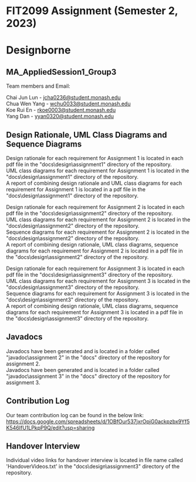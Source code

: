 # FIT2099 Assignment (Semester 2, 2023)

# Designborne

## MA_AppliedSession1_Group3
Team members and Email:

Chai Jun Lun - jcha0236@student.monash.edu\
Chua Wen Yang - wchu0033@student.monash.edu\
Koe Rui En - rkoe0003@student.monash.edu \
Yang Dan - yyan0320@student.monash.edu

## Design Rationale, UML Class Diagrams and Sequence Diagrams
Design rationale for each requirement for Assignment 1 is located in each pdf file in the "docs\design\assignment1" directory of the repository.\
UML class diagrams for each requirement for Assignment 1 is located in the "docs\design\assignment1" directory of the repository.\
A report of combining design rationale and UML class diagrams for each requirement for Assignment 1 is located in a pdf file in the "docs\design\assignment1" directory of the repository.

Design rationale for each requirement for Assignment 2 is located in each pdf file in the "docs\design\assignment2" directory of the repository.\
UML class diagrams for each requirement for Assignment 2 is located in the "docs\design\assignment2" directory of the repository.\
Sequence diagrams for each requirement for Assignment 2 is located in the "docs\design\assignment2" directory of the repository.\
A report of combining design rationale, UML class diagrams, sequence diagrams for each requirement for Assignment 2 is located in a pdf file in the "docs\design\assignment2" directory of the repository.

Design rationale for each requirement for Assignment 3 is located in each pdf file in the "docs\design\assignment3" directory of the repository.\
UML class diagrams for each requirement for Assignment 3 is located in the "docs\design\assignment3" directory of the repository.\
Sequence diagrams for each requirement for Assignment 3 is located in the "docs\design\assignment3" directory of the repository.\
A report of combining design rationale, UML class diagrams, sequence diagrams for each requirement for Assignment 3 is located in a pdf file in the "docs\design\assignment3" directory of the repository.

## Javadocs
Javadocs have been generated and is located in a folder called "javadoc\assignment 2" in the "docs" directory of the repository for assignment 2.\
Javadocs have been generated and is located in a folder called "javadoc\assignment 3" in the "docs" directory of the repository for assignment 3.

## Contribution Log
Our team contribution log can be found in the below link:
https://docs.google.com/spreadsheets/d/1OBfOur537jxrOpjG0ackpzbx9Yf5K546IfU1LPkpP9Q/edit?usp=sharing

## Handover Interview
Individual video links for handover interview is located in file name called 'HandoverVideos.txt' in the "docs\design\assignment3" directory of the repository.
